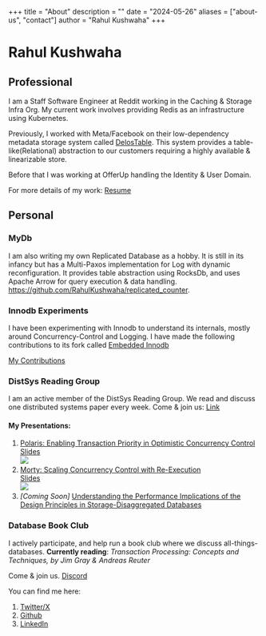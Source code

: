 +++
title = "About"
description = ""
date = "2024-05-26"
aliases = ["about-us", "contact"]
author = "Rahul Kushwaha"
+++

# Rahul Kushwaha

## Professional

I am a Staff Software Engineer at Reddit working in the Caching &
Storage Infra Org.
My current work involves providing Redis as an infrastructure
using Kubernetes.

Previously, I worked with Meta/Facebook on their low-dependency
metadata storage system called [DelosTable](https://engineering.fb.com/2019/06/06/data-center-engineering/delos/). This
system provides a table-like(Relational) abstraction to our
customers requiring a highly available & linearizable store.

Before that I was working at OfferUp handling the Identity & User
Domain.

For more details of my work: [Resume](./rahul_kushwaha_resume.pdf)

## Personal
### MyDb
I am also writing my own Replicated Database as a hobby. It is still
in its infancy but has a Multi-Paxos implementation for Log with
dynamic reconfiguration. It provides table abstraction using RocksDb, and
uses Apache Arrow for query execution & data handling.
https://github.com/RahulKushwaha/replicated_counter.

### Innodb Experiments
I have been experimenting with Innodb to understand its internals, mostly around Concurrency-Control and Logging. I 
have made the following contributions to its fork called [Embedded Innodb](https://github.com/sunbains/embedded-innodb)

[My Contributions](https://github.com/sunbains/embedded-innodb/pulls?q=is%3Apr+is%3Aclosed+author%3ARahulKushwaha)

### DistSys Reading Group
I am an active member of the DistSys Reading Group. We read and discuss one distributed systems paper every week.
Come & join us: [Link](https://charap.co/reading-group)

#### My Presentations:
1. [Polaris: Enabling Transaction Priority in Optimistic Concurrency Control](https://pages.cs.wisc.edu/~chenhaoy/publication/polaris/)  
[Slides](./polaris_slides.pdf)  
[![](https://markdown-videos-api.jorgenkh.no/youtube/E9BJF9Tu6n8)](https://www.youtube.com/embed/E9BJF9Tu6n8?si=AqKcty9Pfm7iVMFr)
2. [Morty: Scaling Concurrency Control with Re-Execution](https://www.cs.cornell.edu/lorenzo/papers/Burke23Morty.pdf)  
[Slides](./morty_slides.pdf)  
[![](https://markdown-videos-api.jorgenkh.no/youtube/49QJSkrMKNc)](https://youtu.be/49QJSkrMKNc?si=yOe6tVt_tLuZ9x1D)
3. *[Coming Soon]* [Understanding the Performance Implications of the Design Principles in Storage-Disaggregated Databases](https://www.cs.purdue.edu/homes/csjgwang/pubs/SIGMOD24_OpenAurora.pdf)

### Database Book Club
I actively participate, and help run a book club where we discuss all-things-databases.
**Currently reading**: *Transaction Processing: Concepts and Techniques, by Jim Gray & Andreas Reuter*

Come & join us. [Discord]( https://databass.dev/discord)

You can find me here:
1. [Twitter/X](https://twitter.com/sloppyquorum)
2. [Github](https://github.com/RahulKushwaha/)
3. [LinkedIn](https://www.linkedin.com/in/rahul-kushwaha-589a0741/)